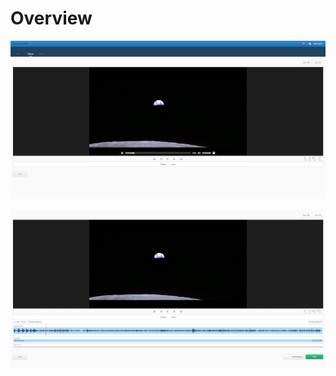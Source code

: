 # Overview

[1]: media/img/videoeditor_preview.png
[2]: media/img/videoeditor_cutting.png

[!["Preview mode of the video editor"][1]][1]

[!["Preview mode of the video editor"][2]][2]

